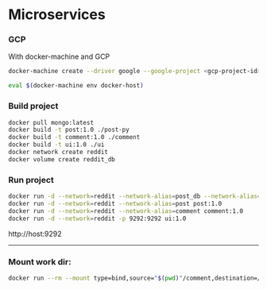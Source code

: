 # Microservices

### GCP
With docker-machine and GCP

```sh
docker-machine create --driver google --google-project <gcp-project-id> --google-zone europe-west1-b --google-machine-type g1-small --google-machine-image $(gcloud compute images list --filter ubuntu-1604-lts --uri) docker-host

eval $(docker-machine env docker-host)
```

### Build project

```sh
docker pull mongo:latest
docker build -t post:1.0 ./post-py
docker build -t comment:1.0 ./comment
docker build -t ui:1.0 ./ui
docker network create reddit
docker volume create reddit_db
```

### Run project

```sh
docker run -d --network=reddit --network-alias=post_db --network-alias=comment_db -v reddit_db:/data/db mongo:latest
docker run -d --network=reddit --network-alias=post post:1.0
docker run -d --network=reddit --network-alias=comment comment:1.0
docker run -d --network=reddit -p 9292:9292 ui:1.0
```

http://host:9292

---

### Mount work dir:
```sh
docker run --rm --mount type=bind,source="$(pwd)"/comment,destination=/app comment:1.0 bundle install
```
